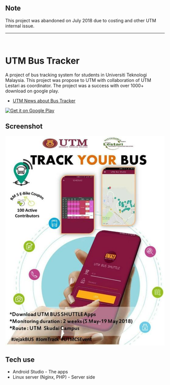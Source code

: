 
## Note
This project was abandoned on July 2018 due to costing and other UTM internal issue.

----
<br>
<p align="center">
    <h1>UTM Bus Tracker</h1>
</p> 

A project of bus tracking system for students in Universiti Teknologi Malaysia. This project was propose to UTM with collaboration of UTM Lestari as coordinator. The project was a success with over 1000+ download on google play.

- [UTM News about Bus Tracker](https://www.facebook.com/571489969596705/posts/1742771772468513/)

<a href="https://play.google.com/store/apps/details?id=com.alifdarsim.busutm"><img alt="Get it on Google Play" src="https://play.google.com/intl/en_us/badges/images/generic/en-play-badge.png" height=60px /></a>

## Screenshot
![drawing](image.jpg)

## Tech use
-   Android Studio - The apps
-   Linux server (Nginx, PHP) - Server side